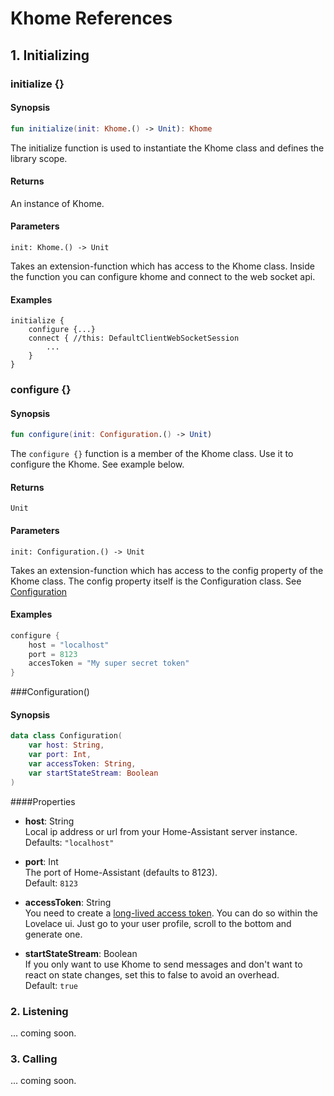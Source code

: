 # Khome References

## 1. Initializing

### initialize {}
#### Synopsis
```kotlin
fun initialize(init: Khome.() -> Unit): Khome
```
The initialize function is used to instantiate the Khome class and defines the library scope.

#### Returns
An instance of Khome.

#### Parameters
    init: Khome.() -> Unit
Takes an extension-function which has access to the Khome class.
Inside the function you can configure khome and connect to the web socket api. 

#### Examples

```
initialize {
    configure {...}
    connect { //this: DefaultClientWebSocketSession
        ...
    }
}
```

### configure {}
#### Synopsis
```kotlin
fun configure(init: Configuration.() -> Unit)
```
The `configure {}` function is a member of the Khome class. Use it to configure
the Khome. See example below.

#### Returns
`Unit`

#### Parameters
    init: Configuration.() -> Unit
Takes an extension-function which has access to the config property of the Khome class.
The config property itself is the Configuration class. See [Configuration](#Configuration())

#### Examples

```kotlin
configure {
    host = "localhost"
    port = 8123
    accesToken = "My super secret token"
}
```

###Configuration()
#### Synopsis

```kotlin
data class Configuration(
    var host: String,
    var port: Int,
    var accessToken: String,
    var startStateStream: Boolean
)
```
####Properties
- **host**: String <br> Local ip address or url from your Home-Assistant server instance. <br>Defaults: `"localhost"`

- **port**: Int <br> The port of Home-Assistant (defaults to 8123). <br>Default: `8123`

- **accessToken**: String <br> You need to create a [long-lived access token](https://developers.home-assistant.io/docs/en/auth_api.html#long-lived-access-token).
You can do so within the Lovelace ui. Just go to your user profile, scroll to the bottom and generate one.

- **startStateStream**: Boolean <br> If you only want to use Khome to send messages and don't want to react on state changes, set this to false to avoid an overhead. <br>Default: `true`


### 2. Listening
... coming soon.
### 3. Calling
... coming soon.
